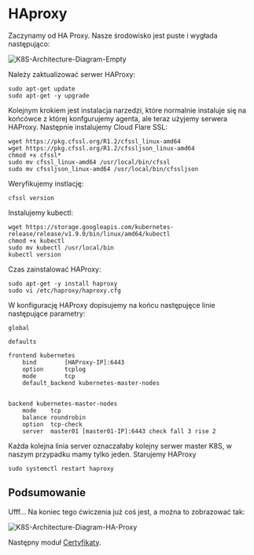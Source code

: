 # HAproxy

Zaczynamy od HA Proxy. Nasze środowisko jest puste i wygłada następująco:

![K8S-Architecture-Diagram-Empty](https://inleo.pl/wp-content/uploads/2018/08/K8S-Architecture-Diagram-Empty.png)

Należy zaktualizować serwer HAProxy:
```
sudo apt-get update
sudo apt-get -y upgrade
```
Kolejnym krokiem jest instalacja narzedzi, które normalnie instaluje się na końcówce z której konfgurujemy agenta, ale teraz użyjemy serwera HAProxy.
Następnie instalujemy Cloud Flare SSL:
```
wget https://pkg.cfssl.org/R1.2/cfssl_linux-amd64
wget https://pkg.cfssl.org/R1.2/cfssljson_linux-amd64
chmod +x cfssl*
sudo mv cfssl_linux-amd64 /usr/local/bin/cfssl
sudo mv cfssljson_linux-amd64 /usr/local/bin/cfssljson
```
Weryfikujemy instlację:
```
cfssl version
```
Instalujemy kubectl:
```
wget https://storage.googleapis.com/kubernetes-release/release/v1.9.0/bin/linux/amd64/kubectl
chmod +x kubectl
sudo mv kubectl /usr/local/bin
kubectl version
```
Czas zainstalować HAProxy:
```
sudo apt-get -y install haproxy
sudo vi /etc/haproxy/haproxy.cfg
```
W konfigurację HAProxy dopisujemy na końcu następujęce linie następujące parametry:
```
global

defaults

frontend kubernetes
    bind        [HAProxy-IP]:6443
    option      tcplog
    mode        tcp
    default_backend kubernetes-master-nodes


backend kubernetes-master-nodes
    mode    tcp
    balance roundrobin
    option  tcp-check
    server  master01 [master01-IP]:6443 check fall 3 rise 2
```
Każda kolejna linia server oznaczałaby kolejny serwer master K8S, w naszym przypadku mamy tylko jeden. Starujemy HAProxy
```
sudo systemctl restart haproxy
```
## Podsumowanie
Ufff... Na koniec tego ćwiczenia już coś jest, a można to zobrazować tak:

![K8S-Architecture-Diagram-HA-Proxy](https://inleo.pl/wp-content/uploads/2018/08/K8S-Architecture-Diagram-HAproxy-2.png)

Następny moduł [Certyfikaty](https://github.com/inleo-pl/Warsztat-Kubernetes-Fundamentals/blob/master/03-Certyfikaty.md).
